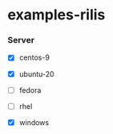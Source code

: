 # examples-rilis

### Server

- [x] centos-9
- [x] ubuntu-20
- [ ] fedora
- [ ] rhel
- [x] windows

